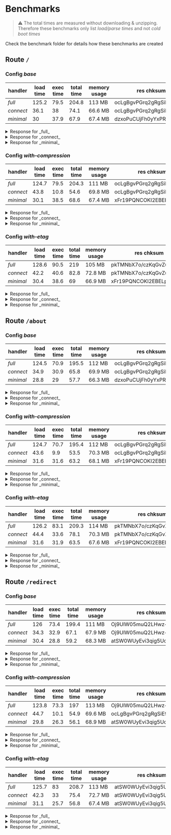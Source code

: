 
# Benchmarks

> :warning: The total times are measured without downloading & unzipping. Therefore these benchmarks only list _load/parse times_ and not _cold boot times_

Check the benchmark folder for details how these benchmarks are created

## Route `/`
### Config _base_
|handler|load time|exec time|total time|memory usage|res chksum|
|---|---|---|---|---|---|
|_full_|125.2|79.5|204.8|113 MB|ocLgBgvPGrq2gRgSiE9adA==|
|_connect_|36.1|38|74.1|66.6 MB|ocLgBgvPGrq2gRgSiE9adA==|
|_minimal_|30|37.9|67.9|67.4 MB|dzxoPuCUjFh0yYxPRYdPpg==|
<details><summary>Response for _full_</summary>

```js
{
  "statusCode": 500,
  "headers": {
    "content-type": "text/html; charset=utf-8",
    "content-length": "29",
    "cache-control": "no-cache, no-store, max-age=0, must-revalidate"
  },
  "isBase64Encoded": true,
  "body": "TnV4dC5qcyBJbnRlcm5hbCBTZXJ2ZXIgRXJyb3I="
}
```
</details>

<details><summary>Response for _connect_</summary>

```js
{
  "statusCode": 500,
  "headers": {
    "content-type": "text/html; charset=utf-8",
    "content-length": "29",
    "cache-control": "no-cache, no-store, max-age=0, must-revalidate"
  },
  "isBase64Encoded": true,
  "body": "TnV4dC5qcyBJbnRlcm5hbCBTZXJ2ZXIgRXJyb3I="
}
```
</details>

<details><summary>Response for _minimal_</summary>

```js
{
  "statusCode": 200,
  "headers": {
    "content-type": "text/html; charset=utf-8",
    "content-length": 29,
    "cache-control": "no-cache, no-store, max-age=0, must-revalidate"
  },
  "isBase64Encoded": false,
  "body": "Nuxt.js Internal Server Error"
}
```
</details>

### Config _with-compression_
|handler|load time|exec time|total time|memory usage|res chksum|
|---|---|---|---|---|---|
|_full_|124.7|79.5|204.3|111 MB|ocLgBgvPGrq2gRgSiE9adA==|
|_connect_|43.8|10.8|54.6|69.8 MB|ocLgBgvPGrq2gRgSiE9adA==|
|_minimal_|30.1|38.5|68.6|67.4 MB|xFr19PQNCOKI2EBELpT5Ug==|
<details><summary>Response for _full_</summary>

```js
{
  "statusCode": 500,
  "headers": {
    "content-type": "text/html; charset=utf-8",
    "content-length": "29",
    "cache-control": "no-cache, no-store, max-age=0, must-revalidate"
  },
  "isBase64Encoded": true,
  "body": "TnV4dC5qcyBJbnRlcm5hbCBTZXJ2ZXIgRXJyb3I="
}
```
</details>

<details><summary>Response for _connect_</summary>

```js
{
  "statusCode": 500,
  "headers": {
    "content-type": "text/html; charset=utf-8",
    "content-length": "29",
    "cache-control": "no-cache, no-store, max-age=0, must-revalidate"
  },
  "isBase64Encoded": true,
  "body": "TnV4dC5qcyBJbnRlcm5hbCBTZXJ2ZXIgRXJyb3I="
}
```
</details>

<details><summary>Response for _minimal_</summary>

```js
{
  "statusCode": 200,
  "headers": {
    "content-type": "text/html; charset=utf-8",
    "cache-control": "no-cache, no-store, max-age=0, must-revalidate",
    "vary": "Accept-Encoding",
    "content-encoding": "gzip"
  },
  "isBase64Encoded": true,
  "body": "H4sIAAAAAAAAA/MrrSjRyypW8MwrSS3KS8xRCE4tKkstUnAtKsovAgDz8UKYHQAAAA=="
}
```
</details>

### Config _with-etag_
|handler|load time|exec time|total time|memory usage|res chksum|
|---|---|---|---|---|---|
|_full_|128.6|90.5|219|105 MB|pkTMNbX7o/czKqGvZuJfyg==|
|_connect_|42.2|40.6|82.8|72.8 MB|pkTMNbX7o/czKqGvZuJfyg==|
|_minimal_|30.4|38.6|69|66.9 MB|xFr19PQNCOKI2EBELpT5Ug==|
<details><summary>Response for _full_</summary>

```js
{
  "statusCode": 500,
  "headers": {
    "content-type": "text/html; charset=utf-8",
    "cache-control": "no-cache, no-store, max-age=0, must-revalidate",
    "vary": "Accept-Encoding",
    "content-encoding": "gzip"
  },
  "isBase64Encoded": true,
  "body": "H4sIAAAAAAAAA/MrrSjRyypW8MwrSS3KS8xRCE4tKkstUnAtKsovAgDz8UKYHQAAAA=="
}
```
</details>

<details><summary>Response for _connect_</summary>

```js
{
  "statusCode": 500,
  "headers": {
    "content-type": "text/html; charset=utf-8",
    "cache-control": "no-cache, no-store, max-age=0, must-revalidate",
    "vary": "Accept-Encoding",
    "content-encoding": "gzip"
  },
  "isBase64Encoded": true,
  "body": "H4sIAAAAAAAAA/MrrSjRyypW8MwrSS3KS8xRCE4tKkstUnAtKsovAgDz8UKYHQAAAA=="
}
```
</details>

<details><summary>Response for _minimal_</summary>

```js
{
  "statusCode": 200,
  "headers": {
    "content-type": "text/html; charset=utf-8",
    "cache-control": "no-cache, no-store, max-age=0, must-revalidate",
    "vary": "Accept-Encoding",
    "content-encoding": "gzip"
  },
  "isBase64Encoded": true,
  "body": "H4sIAAAAAAAAA/MrrSjRyypW8MwrSS3KS8xRCE4tKkstUnAtKsovAgDz8UKYHQAAAA=="
}
```
</details>

## Route `/about`
### Config _base_
|handler|load time|exec time|total time|memory usage|res chksum|
|---|---|---|---|---|---|
|_full_|124.5|70.9|195.5|112 MB|ocLgBgvPGrq2gRgSiE9adA==|
|_connect_|34.9|30.9|65.8|69.9 MB|ocLgBgvPGrq2gRgSiE9adA==|
|_minimal_|28.8|29|57.7|66.3 MB|dzxoPuCUjFh0yYxPRYdPpg==|
<details><summary>Response for _full_</summary>

```js
{
  "statusCode": 500,
  "headers": {
    "content-type": "text/html; charset=utf-8",
    "content-length": "29",
    "cache-control": "no-cache, no-store, max-age=0, must-revalidate"
  },
  "isBase64Encoded": true,
  "body": "TnV4dC5qcyBJbnRlcm5hbCBTZXJ2ZXIgRXJyb3I="
}
```
</details>

<details><summary>Response for _connect_</summary>

```js
{
  "statusCode": 500,
  "headers": {
    "content-type": "text/html; charset=utf-8",
    "content-length": "29",
    "cache-control": "no-cache, no-store, max-age=0, must-revalidate"
  },
  "isBase64Encoded": true,
  "body": "TnV4dC5qcyBJbnRlcm5hbCBTZXJ2ZXIgRXJyb3I="
}
```
</details>

<details><summary>Response for _minimal_</summary>

```js
{
  "statusCode": 200,
  "headers": {
    "content-type": "text/html; charset=utf-8",
    "content-length": 29,
    "cache-control": "no-cache, no-store, max-age=0, must-revalidate"
  },
  "isBase64Encoded": false,
  "body": "Nuxt.js Internal Server Error"
}
```
</details>

### Config _with-compression_
|handler|load time|exec time|total time|memory usage|res chksum|
|---|---|---|---|---|---|
|_full_|124.7|70.7|195.4|112 MB|ocLgBgvPGrq2gRgSiE9adA==|
|_connect_|43.6|9.9|53.5|70.3 MB|ocLgBgvPGrq2gRgSiE9adA==|
|_minimal_|31.6|31.6|63.2|68.1 MB|xFr19PQNCOKI2EBELpT5Ug==|
<details><summary>Response for _full_</summary>

```js
{
  "statusCode": 500,
  "headers": {
    "content-type": "text/html; charset=utf-8",
    "content-length": "29",
    "cache-control": "no-cache, no-store, max-age=0, must-revalidate"
  },
  "isBase64Encoded": true,
  "body": "TnV4dC5qcyBJbnRlcm5hbCBTZXJ2ZXIgRXJyb3I="
}
```
</details>

<details><summary>Response for _connect_</summary>

```js
{
  "statusCode": 500,
  "headers": {
    "content-type": "text/html; charset=utf-8",
    "content-length": "29",
    "cache-control": "no-cache, no-store, max-age=0, must-revalidate"
  },
  "isBase64Encoded": true,
  "body": "TnV4dC5qcyBJbnRlcm5hbCBTZXJ2ZXIgRXJyb3I="
}
```
</details>

<details><summary>Response for _minimal_</summary>

```js
{
  "statusCode": 200,
  "headers": {
    "content-type": "text/html; charset=utf-8",
    "cache-control": "no-cache, no-store, max-age=0, must-revalidate",
    "vary": "Accept-Encoding",
    "content-encoding": "gzip"
  },
  "isBase64Encoded": true,
  "body": "H4sIAAAAAAAAA/MrrSjRyypW8MwrSS3KS8xRCE4tKkstUnAtKsovAgDz8UKYHQAAAA=="
}
```
</details>

### Config _with-etag_
|handler|load time|exec time|total time|memory usage|res chksum|
|---|---|---|---|---|---|
|_full_|126.2|83.1|209.3|114 MB|pkTMNbX7o/czKqGvZuJfyg==|
|_connect_|44.4|33.6|78.1|70.3 MB|pkTMNbX7o/czKqGvZuJfyg==|
|_minimal_|31.6|31.9|63.5|67.6 MB|xFr19PQNCOKI2EBELpT5Ug==|
<details><summary>Response for _full_</summary>

```js
{
  "statusCode": 500,
  "headers": {
    "content-type": "text/html; charset=utf-8",
    "cache-control": "no-cache, no-store, max-age=0, must-revalidate",
    "vary": "Accept-Encoding",
    "content-encoding": "gzip"
  },
  "isBase64Encoded": true,
  "body": "H4sIAAAAAAAAA/MrrSjRyypW8MwrSS3KS8xRCE4tKkstUnAtKsovAgDz8UKYHQAAAA=="
}
```
</details>

<details><summary>Response for _connect_</summary>

```js
{
  "statusCode": 500,
  "headers": {
    "content-type": "text/html; charset=utf-8",
    "cache-control": "no-cache, no-store, max-age=0, must-revalidate",
    "vary": "Accept-Encoding",
    "content-encoding": "gzip"
  },
  "isBase64Encoded": true,
  "body": "H4sIAAAAAAAAA/MrrSjRyypW8MwrSS3KS8xRCE4tKkstUnAtKsovAgDz8UKYHQAAAA=="
}
```
</details>

<details><summary>Response for _minimal_</summary>

```js
{
  "statusCode": 200,
  "headers": {
    "content-type": "text/html; charset=utf-8",
    "cache-control": "no-cache, no-store, max-age=0, must-revalidate",
    "vary": "Accept-Encoding",
    "content-encoding": "gzip"
  },
  "isBase64Encoded": true,
  "body": "H4sIAAAAAAAAA/MrrSjRyypW8MwrSS3KS8xRCE4tKkstUnAtKsovAgDz8UKYHQAAAA=="
}
```
</details>

## Route `/redirect`
### Config _base_
|handler|load time|exec time|total time|memory usage|res chksum|
|---|---|---|---|---|---|
|_full_|126|73.4|199.4|111 MB|Oj9UlW05muQ2LHwz+7+a1w==|
|_connect_|34.3|32.9|67.1|67.9 MB|Oj9UlW05muQ2LHwz+7+a1w==|
|_minimal_|30.4|28.8|59.2|68.3 MB|atSW0WUyEvi3qig5Uosd7A==|
<details><summary>Response for _full_</summary>

```js
{
  "statusCode": 302,
  "headers": {},
  "isBase64Encoded": false,
  "body": ""
}
```
</details>

<details><summary>Response for _connect_</summary>

```js
{
  "statusCode": 302,
  "headers": {},
  "isBase64Encoded": false,
  "body": ""
}
```
</details>

<details><summary>Response for _minimal_</summary>

```js
{
  "statusCode": 302,
  "headers": {
    "location": "/about"
  },
  "isBase64Encoded": false,
  "body": ""
}
```
</details>

### Config _with-compression_
|handler|load time|exec time|total time|memory usage|res chksum|
|---|---|---|---|---|---|
|_full_|123.8|73.3|197|113 MB|Oj9UlW05muQ2LHwz+7+a1w==|
|_connect_|44.7|10.1|54.9|69.6 MB|ocLgBgvPGrq2gRgSiE9adA==|
|_minimal_|29.8|26.3|56.1|68.9 MB|atSW0WUyEvi3qig5Uosd7A==|
<details><summary>Response for _full_</summary>

```js
{
  "statusCode": 302,
  "headers": {},
  "isBase64Encoded": false,
  "body": ""
}
```
</details>

<details><summary>Response for _connect_</summary>

```js
{
  "statusCode": 500,
  "headers": {
    "content-type": "text/html; charset=utf-8",
    "content-length": "29",
    "cache-control": "no-cache, no-store, max-age=0, must-revalidate"
  },
  "isBase64Encoded": true,
  "body": "TnV4dC5qcyBJbnRlcm5hbCBTZXJ2ZXIgRXJyb3I="
}
```
</details>

<details><summary>Response for _minimal_</summary>

```js
{
  "statusCode": 302,
  "headers": {
    "location": "/about"
  },
  "isBase64Encoded": false,
  "body": ""
}
```
</details>

### Config _with-etag_
|handler|load time|exec time|total time|memory usage|res chksum|
|---|---|---|---|---|---|
|_full_|125.7|83|208.7|113 MB|atSW0WUyEvi3qig5Uosd7A==|
|_connect_|42.3|33|75.4|72.7 MB|atSW0WUyEvi3qig5Uosd7A==|
|_minimal_|31.1|25.7|56.8|67.4 MB|atSW0WUyEvi3qig5Uosd7A==|
<details><summary>Response for _full_</summary>

```js
{
  "statusCode": 302,
  "headers": {
    "location": "/about"
  },
  "isBase64Encoded": false,
  "body": ""
}
```
</details>

<details><summary>Response for _connect_</summary>

```js
{
  "statusCode": 302,
  "headers": {
    "location": "/about"
  },
  "isBase64Encoded": false,
  "body": ""
}
```
</details>

<details><summary>Response for _minimal_</summary>

```js
{
  "statusCode": 302,
  "headers": {
    "location": "/about"
  },
  "isBase64Encoded": false,
  "body": ""
}
```
</details>

